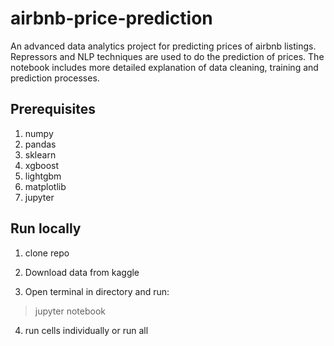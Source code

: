 # airbnb-price-prediction

An advanced data analytics project for predicting prices of airbnb listings. 
Repressors and NLP techniques are used to do the prediction of prices.
The notebook includes more detailed explanation of data cleaning, training and prediction processes.

## Prerequisites

1. numpy
2. pandas
3. sklearn
4. xgboost
5. lightgbm
6. matplotlib
7. jupyter


## Run locally
1. clone repo
   
2. Download data from kaggle 
3. Open terminal in directory and run:
> jupyter notebook
4. run cells individually or run all